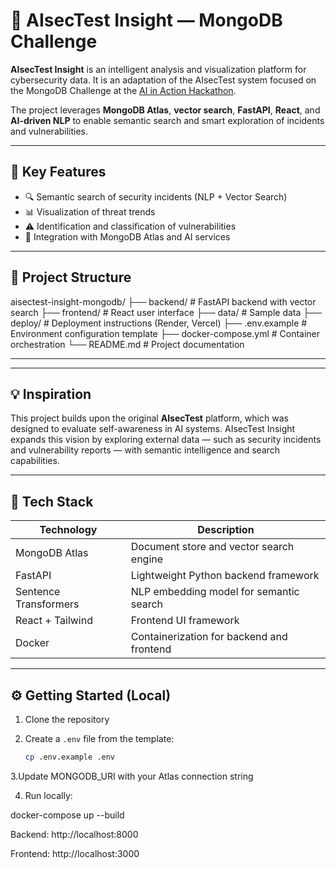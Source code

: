 # 🧠 AIsecTest Insight — MongoDB Challenge

**AIsecTest Insight** is an intelligent analysis and visualization platform for cybersecurity data. It is an adaptation of the AIsecTest system focused on the MongoDB Challenge at the [AI in Action Hackathon](https://ai-in-action.devpost.com/).

The project leverages **MongoDB Atlas**, **vector search**, **FastAPI**, **React**, and **AI-driven NLP** to enable semantic search and smart exploration of incidents and vulnerabilities.

---

## 🚀 Key Features

- 🔍 Semantic search of security incidents (NLP + Vector Search)
- 📊 Visualization of threat trends
- ⚠️ Identification and classification of vulnerabilities
- 🔗 Integration with MongoDB Atlas and AI services

---

## 🧱 Project Structure

aisectest-insight-mongodb/
├── backend/ # FastAPI backend with vector search
├── frontend/ # React user interface
├── data/ # Sample data
├── deploy/ # Deployment instructions (Render, Vercel)
├── .env.example # Environment configuration template
├── docker-compose.yml # Container orchestration
└── README.md # Project documentation

---


---

## 💡 Inspiration

This project builds upon the original **AIsecTest** platform, which was designed to evaluate self-awareness in AI systems. AIsecTest Insight expands this vision by exploring external data — such as security incidents and vulnerability reports — with semantic intelligence and search capabilities.

---

## 🧰 Tech Stack

| Technology           | Description                                |
|----------------------|--------------------------------------------|
| MongoDB Atlas        | Document store and vector search engine    |
| FastAPI              | Lightweight Python backend framework       |
| Sentence Transformers| NLP embedding model for semantic search    |
| React + Tailwind     | Frontend UI framework                      |
| Docker               | Containerization for backend and frontend  |

---

## ⚙️ Getting Started (Local)

1. Clone the repository
   
3. Create a `.env` file from the template:
   ```bash
   cp .env.example .env

3.Update MONGODB_URI with your Atlas connection string

4. Run locally:

docker-compose up --build

Backend: http://localhost:8000

Frontend: http://localhost:3000
